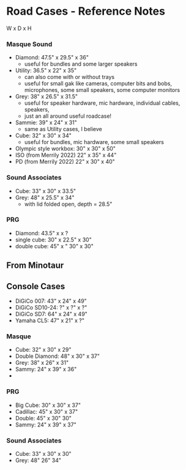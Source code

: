 # Road Cases - Reference Notes

W x D x H

### Masque Sound
* Diamond: 47.5" x 29.5" x 36"
    * useful for bundles and some larger speakers
* Utility: 36.5" x 22" x 35"
    * can also come with or without trays
    * useful for small gak like cameras, computer bits and bobs, microphones, some small speakers, some computer monitors
* Grey: 38" x 26.5" x 31.5"
    * useful for speaker hardware, mic hardware, individual cables, speakers,
    * just an all around useful roadcase!
* Sammie: 39" x 24" x 31"
    * same as Utility cases, I believe
* Cube: 32" x 30" x 34"
    * useful for bundles, mic hardware, some small speakers
* Olympic style workbox: 30" x 30" x 50"
* ISO (from Merrily 2022) 22" x 35" x 44"
* PD (from Merrily 2022) 22" x 30" x 40"

### Sound Associates
* Cube: 33" x 30" x 33.5"
* Grey: 48" x 25.5" x 34"
    * with lid folded open, depth = 28.5"


### PRG
* Diamond: 43.5" x x ?
* single cube: 30" x 22.5" x 30"
* double cube: 45" x " 30" x 30"

## From Minotaur

## Console Cases
* DiGiCo 007: 43" x 24" x 49"
* DiGiCo SD10-24: ?" x ?" x ?"
* DiGiCo SD7: 64" x 24" x 49"
* Yamaha CL5: 47" x 21" x ?"

### Masque
* Cube: 32" x 30" x 29"
* Double Diamond: 48" x 30" x 37"
* Grey: 38" x 26" x 31"
* Sammy: 24" x 39" x 36"
* 

### PRG
* Big Cube: 30" x 30" x 37"
* Cadillac: 45" x 30" x 37"
* Double: 45" x 30" 30"
* Sammy: 24" x 39" x 37"

### Sound Associates
* Cube: 33" x 30" x 30"
* Grey: 48" 26" 34"